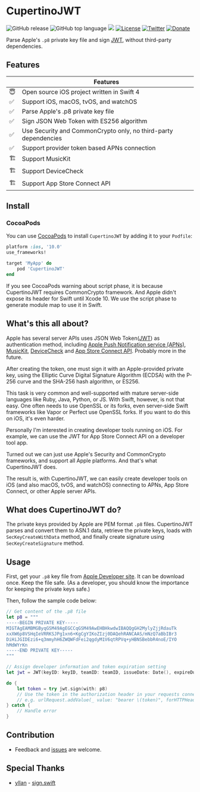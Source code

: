 # CupertinoJWT

![GitHub release](https://img.shields.io/github/release/ethanhuang13/CupertinoJWT.svg)
![GitHub top language](https://img.shields.io/github/languages/top/ethanhuang13/CupertinoJWT.svg)
![](https://img.shields.io/badge/Platforms-iOS%2010.0%2B%20%7C%20macOS%2010.12%2B%20%7C%20%20tvOS%2010.0%2B%20%7C%20watchOS%203.0%2B-lightgrey.svg)
[![License](https://img.shields.io/github/license/ethanhuang13/CupertinoJWT.svg)](https://github.com/ethanhuang13/knil/blob/master/LICENSE)
[![Twitter](https://img.shields.io/badge/Twitter-%40ethanhuang13-blue.svg)](https://twitter.com/ethanhuang13)
[![Donate](https://img.shields.io/badge/Donate-PayPal-green.svg)](https://paypal.me/ethanhuang13)

Parse Apple's `.p8` private key file and sign [JWT](https://jwt.io), without third-party dependencies.

## Features

| | Features |
| --- | --- |
| 😇 | Open source iOS project written in Swift 4 |
| ✅ | Support iOS, macOS, tvOS, and watchOS |
| ✅ | Parse Apple's .p8 private key file |
| ✅ | Sign JSON Web Token with ES256 algorithm |
| ✅ | Use Security and CommonCrypto only, no third-party dependencies |
| ✅ | Support provider token based APNs connection |
| 🏗 | Support MusicKit |
| 🏗 | Support DeviceCheck |
| 🏗 | Support App Store Connect API |

## Install

### CocoaPods

You can use [CocoaPods](http://cocoapods.org/) to install `CupertinoJWT` by adding it to your `Podfile`:

```ruby
platform :ios, '10.0'
use_frameworks!

target 'MyApp' do
    pod 'CupertinoJWT'
end
```

If you see CocoaPods warning about script phase, it is because CupertinoJWT requires CommonCrypto framework. And Apple didn't expose its header for Swift until Xcode 10. We use the script phase to generate module map to use it in Swift.

## What's this all about?

Apple has several server APIs uses JSON Web Token([JWT](https://jwt.io)) as authentication method, including [Apple Push Notification service (APNs)](https://developer.apple.com/library/archive/documentation/NetworkingInternet/Conceptual/RemoteNotificationsPG/CommunicatingwithAPNs.html#//apple_ref/doc/uid/TP40008194-CH11-SW1), [MusicKit](https://help.apple.com/developer-account/#/devce5522674), [DeviceCheck](https://help.apple.com/developer-account/#/devc3cc013b7) and [App Store Connect API](https://developer.apple.com/videos/play/wwdc2018/303/). Probably more in the future.

After creating the token, one must sign it with an Apple-provided private key, using the Elliptic Curve Digital Signature Algorithm (ECDSA) with the P-256 curve and the SHA-256 hash algorithm, or ES256.

This task is very common and well-supported with mature server-side languages like Ruby, Java, Python, or JS. With Swift, however, is not that easy. One often needs to use OpenSSL or its forks, even server-side Swift frameworks like Vapor or Perfect use OpenSSL forks. If you want to do this on iOS, it's even harder.

Personally I'm interested in creating developer tools running on iOS. For example, we can use the JWT for App Store Connect API on a developer tool app.

Turned out we can just use Apple's Security and CommonCrypto frameworks, and support all Apple platforms. And that's what CupertinoJWT does.

The result is, with CupertinoJWT, we can easily create developer tools on iOS (and also macOS, tvOS, and watchOS) connecting to APNs, App Store Connect, or other Apple server APIs.

## What does CupertinoJWT do?

The private keys provided by Apple are PEM format `.p8` files. CupertinoJWT parses and convert them to ASN.1 data, retrieve the private keys, loads with `SecKeyCreateWithData` method, and finally create signature using `SecKeyCreateSignature` method.

## Usage

First, get your `.p8` key file from [Apple Developer site](https://developer.apple.com/account/ios/authkey/). It can be download once. Keep the file safe. (As a developer, you should know the importance for keeping the private keys safe.)

Then, follow the sample code below:

```swift
// Get content of the .p8 file
let p8 = """
-----BEGIN PRIVATE KEY-----
MIGTAgEAMBMGByqGSM49AgEGCCqGSM49AwEHBHkwdwIBAQQgGH2MylyZjjRdauTk
xxXW6p8VSHqIeVRRKSJPg1xn6+KgCgYIKoZIzj0DAQehRANCAAS/mNzQ7aBbIBr3
DiHiJGIDEzi6+q3mmyhH6ZWQWFdFei2qgdyM1V6qtRPVq+yHBNSBebbR4noE/IYO
hMdWYrKn
-----END PRIVATE KEY-----
"""

// Assign developer information and token expiration setting
let jwt = JWT(keyID: keyID, teamID: teamID, issueDate: Date(), expireDuration: 60 * 60)

do {
    let token = try jwt.sign(with: p8)
    // Use the token in the authorization header in your requests connecting to Apple’s API server.
    // e.g. urlRequest.addValue(_ value: "bearer \(token)", forHTTPHeaderField field: "authorization")
} catch {
    // Handle error
}
```

## Contribution

- Feedback and [issues](https://github.com/ethanhuang13/CupertinoJWT/issues/new) are welcome.

## Special Thanks

- [yllan](https://github.com/yllan) - [sign.swift](https://gist.github.com/yllan/413ae0d4b17dd6b47383e6a46da55cdd)
